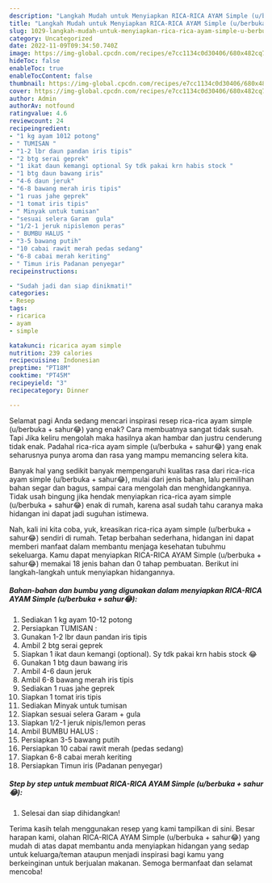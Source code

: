 ```yaml
---
description: "Langkah Mudah untuk Menyiapkan RICA-RICA AYAM Simple (u/berbuka + sahur😂) yang Bikin Ngiler"
title: "Langkah Mudah untuk Menyiapkan RICA-RICA AYAM Simple (u/berbuka + sahur😂) yang Bikin Ngiler"
slug: 1029-langkah-mudah-untuk-menyiapkan-rica-rica-ayam-simple-u-berbuka-sahur-yang-bikin-ngiler
category: Uncategorized
date: 2022-11-09T09:34:50.740Z
image: https://img-global.cpcdn.com/recipes/e7cc1134c0d30406/680x482cq70/rica-rica-ayam-simple-uberbuka-sahur-foto-resep-utama.jpg
hideToc: false
enableToc: true
enableTocContent: false
thumbnail: https://img-global.cpcdn.com/recipes/e7cc1134c0d30406/680x482cq70/rica-rica-ayam-simple-uberbuka-sahur-foto-resep-utama.jpg
cover: https://img-global.cpcdn.com/recipes/e7cc1134c0d30406/680x482cq70/rica-rica-ayam-simple-uberbuka-sahur-foto-resep-utama.jpg
author: Admin
authorAv: notfound
ratingvalue: 4.6
reviewcount: 24
recipeingredient:
- "1 kg ayam 1012 potong"
- " TUMISAN "
- "1-2 lbr daun pandan iris tipis"
- "2 btg serai geprek"
- "1 ikat daun kemangi optional Sy tdk pakai krn habis stock "
- "1 btg daun bawang iris"
- "4-6 daun jeruk"
- "6-8 bawang merah iris tipis"
- "1 ruas jahe geprek"
- "1 tomat iris tipis"
- " Minyak untuk tumisan"
- "sesuai selera Garam  gula"
- "1/2-1 jeruk nipislemon peras"
- " BUMBU HALUS "
- "3-5 bawang putih"
- "10 cabai rawit merah pedas sedang"
- "6-8 cabai merah keriting"
- " Timun iris Padanan penyegar"
recipeinstructions:

- "Sudah jadi dan siap dinikmati!"
categories:
- Resep
tags:
- ricarica
- ayam
- simple

katakunci: ricarica ayam simple 
nutrition: 239 calories
recipecuisine: Indonesian
preptime: "PT18M"
cooktime: "PT45M"
recipeyield: "3"
recipecategory: Dinner

---
```



Selamat pagi Anda sedang mencari inspirasi resep rica-rica ayam simple (u/berbuka + sahur😂) yang enak? Cara membuatnya sangat tidak susah. Tapi Jika keliru mengolah maka hasilnya akan hambar dan justru cenderung tidak enak. Padahal rica-rica ayam simple (u/berbuka + sahur😂) yang enak seharusnya punya aroma dan rasa yang mampu memancing selera kita.


Banyak hal yang sedikit banyak mempengaruhi kualitas rasa dari rica-rica ayam simple (u/berbuka + sahur😂), mulai dari jenis bahan, lalu pemilihan bahan segar dan bagus, sampai cara mengolah dan menghidangkannya. Tidak usah bingung jika hendak menyiapkan rica-rica ayam simple (u/berbuka + sahur😂) enak di rumah, karena asal sudah tahu caranya maka hidangan ini dapat jadi suguhan istimewa.




Nah, kali ini kita coba, yuk, kreasikan rica-rica ayam simple (u/berbuka + sahur😂) sendiri di rumah. Tetap berbahan sederhana, hidangan ini dapat memberi manfaat dalam membantu menjaga kesehatan tubuhmu sekeluarga. Kamu dapat menyiapkan RICA-RICA AYAM Simple (u/berbuka + sahur😂) memakai 18 jenis bahan dan 0 tahap pembuatan. Berikut ini langkah-langkah untuk menyiapkan hidangannya.

<!--inarticleads1-->

##### Bahan-bahan dan bumbu yang digunakan dalam menyiapkan RICA-RICA AYAM Simple (u/berbuka + sahur😂):

1. Sediakan 1 kg ayam 10-12 potong
1. Persiapkan  TUMISAN :
1. Gunakan 1-2 lbr daun pandan iris tipis
1. Ambil 2 btg serai geprek
1. Siapkan 1 ikat daun kemangi (optional). Sy tdk pakai krn habis stock 😂
1. Gunakan 1 btg daun bawang iris
1. Ambil 4-6 daun jeruk
1. Ambil 6-8 bawang merah iris tipis
1. Sediakan 1 ruas jahe geprek
1. Siapkan 1 tomat iris tipis
1. Sediakan  Minyak untuk tumisan
1. Siapkan sesuai selera Garam + gula
1. Siapkan 1/2-1 jeruk nipis/lemon peras
1. Ambil  BUMBU HALUS :
1. Persiapkan 3-5 bawang putih
1. Persiapkan 10 cabai rawit merah (pedas sedang)
1. Siapkan 6-8 cabai merah keriting
1. Persiapkan  Timun iris (Padanan penyegar)




<!--inarticleads2-->

##### Step by step untuk membuat RICA-RICA AYAM Simple (u/berbuka + sahur😂):


1. Selesai dan siap dihidangkan!



Terima kasih telah menggunakan resep yang kami tampilkan di sini. Besar harapan kami, olahan RICA-RICA AYAM Simple (u/berbuka + sahur😂) yang mudah di atas dapat membantu anda menyiapkan hidangan yang sedap untuk keluarga/teman ataupun menjadi inspirasi bagi kamu yang berkeinginan untuk berjualan makanan. Semoga bermanfaat dan selamat mencoba!
